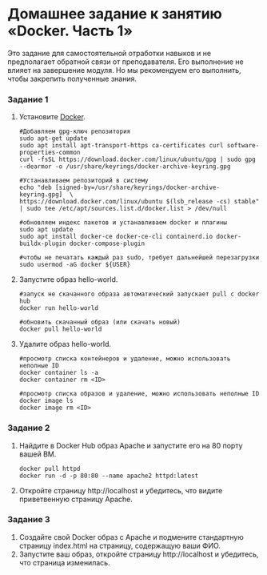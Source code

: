 # Домашнее задание к занятию «Docker. Часть 1»

Это задание для самостоятельной отработки навыков и не предполагает обратной связи от преподавателя. Его выполнение не влияет на завершение модуля. Но мы рекомендуем его выполнить, чтобы закрепить полученные знания.

### Задание 1  

1. Установите [Docker](https://www.docker.com/).

   ```
   #Добавляем gpg-ключ репозитория
   sudo apt-get update
   sudo apt install apt-transport-https ca-certificates curl software-properties-common
   curl -fsSL https://download.docker.com/linux/ubuntu/gpg | sudo gpg --dearmor -o /usr/share/keyrings/docker-archive-keyring.gpg

   #Устанавливаем репозиторий в систему
   echo "deb [signed-by=/usr/share/keyrings/docker-archive-keyring.gpg]  \
   https://download.docker.com/linux/ubuntu $(lsb_release -cs) stable" | sudo tee /etc/apt/sources.list.d/docker.list > /dev/null
  
   #обновляем индекс пакетов и устанавливаем docker и плагины
   sudo apt update
   sudo apt install docker-ce docker-ce-cli containerd.io docker-buildx-plugin docker-compose-plugin

   #чтобы не печатать каждый раз sudo, требует дальнейшей перезагрузки
   sudo usermod -aG docker ${USER}
   ```

2. Запустите образ hello-world.

    ```
    #запуск не скачанного образа автоматический запускает pull с docker hub
    docker run hello-world

    #обновить скачанный образ (или скачать новый)
    docker pull hello-world
    ```

3. Удалите образ hello-world.
  
    ```
    #просмотр списка контейнеров и удаление, можно использовать неполные ID
    docker container ls -a
    docker container rm <ID>

    #просмотр списка образов и удаление, можно использовать неполные ID
    docker image ls
    docker image rm <ID>

### Задание 2

1. Найдите в Docker Hub образ Apache и запустите его на 80 порту вашей ВМ.

   ```
   docker pull httpd
   docker run -d -p 80:80 --name apache2 httpd:latest
   ```
   
2. Откройте страницу http://localhost и убедитесь, что видите приветвенную страницу Apache.

   

### Задание 3

1. Создайте свой Docker образ с Apache и подмените стандартную страницу index.html на страницу, содержащую ваши ФИО.
2. Запустите ваш образ, откройте страницу http://localhost и убедитесь, что страница изменилась.
